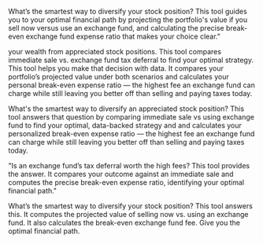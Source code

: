 What’s the smartest way to diversify your stock position? This tool guides you to your optimal financial path by projecting the portfolio's value if you sell now versus use an exchange fund, and calculating the precise break-even exchange fund expense ratio that makes your choice clear."

 your wealth from appreciated stock positions. This tool compares immediate sale vs. exchange fund tax deferral to find your optimal strategy. This tool helps you make that decision with data. It compares your portfolio’s projected value under both scenarios and calculates your personal break-even expense ratio — the highest fee an exchange fund can charge while still leaving you better off than selling and paying taxes today.


 What's the smartest way to diversify an appreciated stock position? This tool answers that question by comparing immediate sale vs using exchange fund to find your optimal, data-backed strategy and and calculates your personalized break-even expense ratio — the highest fee an exchange fund can charge while still leaving you better off than selling and paying taxes today.









 "Is an exchange fund’s tax deferral worth the high fees? This tool provides the answer. It compares your outcome against an immediate sale and computes the precise break-even expense ratio, identifying your optimal financial path."



 What’s the smartest way to diversify your stock position? This tool answers this. It computes the projected value of selling now vs. using an exchange fund. It also calculates the break-even exchange fund fee. Give you the optimal financial path.


